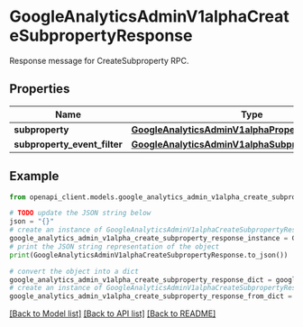 # GoogleAnalyticsAdminV1alphaCreateSubpropertyResponse

Response message for CreateSubproperty RPC.

## Properties

Name | Type | Description | Notes
------------ | ------------- | ------------- | -------------
**subproperty** | [**GoogleAnalyticsAdminV1alphaProperty**](GoogleAnalyticsAdminV1alphaProperty.md) |  | [optional] 
**subproperty_event_filter** | [**GoogleAnalyticsAdminV1alphaSubpropertyEventFilter**](GoogleAnalyticsAdminV1alphaSubpropertyEventFilter.md) |  | [optional] 

## Example

```python
from openapi_client.models.google_analytics_admin_v1alpha_create_subproperty_response import GoogleAnalyticsAdminV1alphaCreateSubpropertyResponse

# TODO update the JSON string below
json = "{}"
# create an instance of GoogleAnalyticsAdminV1alphaCreateSubpropertyResponse from a JSON string
google_analytics_admin_v1alpha_create_subproperty_response_instance = GoogleAnalyticsAdminV1alphaCreateSubpropertyResponse.from_json(json)
# print the JSON string representation of the object
print(GoogleAnalyticsAdminV1alphaCreateSubpropertyResponse.to_json())

# convert the object into a dict
google_analytics_admin_v1alpha_create_subproperty_response_dict = google_analytics_admin_v1alpha_create_subproperty_response_instance.to_dict()
# create an instance of GoogleAnalyticsAdminV1alphaCreateSubpropertyResponse from a dict
google_analytics_admin_v1alpha_create_subproperty_response_from_dict = GoogleAnalyticsAdminV1alphaCreateSubpropertyResponse.from_dict(google_analytics_admin_v1alpha_create_subproperty_response_dict)
```
[[Back to Model list]](../README.md#documentation-for-models) [[Back to API list]](../README.md#documentation-for-api-endpoints) [[Back to README]](../README.md)


